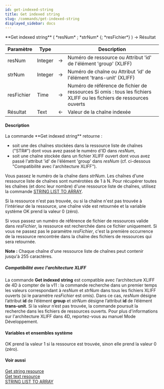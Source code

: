 ```yaml
---
id: get-indexed-string
title: Get indexed string
slug: /commands/get-indexed-string
displayed_sidebar: docs
---
```


<!--REF #_command_.Get indexed string.Syntax-->**Get indexed string** ( *resNum* ; *strNum* {; *resFichier*} ) -> Résultat<!-- END REF-->
<!--REF #_command_.Get indexed string.Params-->
| Paramètre | Type |  | Description |
| --- | --- | --- | --- |
| resNum | Integer | &srarr; | Numéro de ressource ou Attribut 'id' de l'élément 'group' (XLIFF) |
| strNum | Integer | &srarr; | Numéro de chaîne ou Attribut 'id' de l'élément 'trans-unit' (XLIFF) |
| resFichier | Time | &srarr; | Numéro de référence de fichier de ressources Si omis : tous les fichiers XLIFF ou les fichiers de ressources ouverts |
| Résultat | Text | &larr; | Valeur de la chaîne indexée |

<!-- END REF-->

#### Description 

<!--REF #_command_.Get indexed string.Summary-->La commande **Get indexed string** retourne :

* soit une des chaînes stockées dans la ressource liste de chaînes ("STR#") dont vous avez passé le numéro d'ID dans *resNum*,
* soit une chaîne stockée dans un fichier XLIFF ouvert dont vous avez passé l'attribut 'id' de l'élément 'group' dans *resNum* (cf. ci-dessous "Compatibilité avec l'architecture XLIFF").<!-- END REF-->

Vous passez le numéro de la chaîne dans *strNum*. Les chaînes d'une ressource liste de chaînes sont numérotées de 1 à N. Pour récupérer toutes les chaînes (et donc leur nombre) d'une ressource liste de chaînes, utilisez la commande [STRING LIST TO ARRAY](string-list-to-array.md).

Si la ressource n'est pas trouvée, ou si la chaîne n'est pas trouvée à l'intérieur de la ressource, une chaîne vide est retournée et la variable système OK prend la valeur 0 (zéro).

Si vous passez un numéro de référence de fichier de ressources valide dans *resFichier*, la ressource est recherchée dans ce fichier uniquement. Si vous ne passez pas le paramètre *resFichier*, c'est la première occurrence de la ressource rencontrée dans la chaîne des fichiers de ressources qui sera retournée. 

**Note :** Chaque chaîne d'une ressource liste de chaînes peut contenir jusqu'à 255 caractères.

##### Compatibilité avec l'architecture XLIFF 

La commande **Get indexed string** est compatible avec l’architecture XLIFF de 4D à compter de la v11 : la commande recherche dans un premier temps les valeurs correspondant à *resNum* et *strNum* dans tous les fichiers XLIFF ouverts (si le paramètre *resFichier* est omis). Dans ce cas, *resNum* désigne l’attribut **id** de l’élément **group** et *strNum* désigne l’attribut **id** de l’élément **trans-unit**. Si la valeur n’est pas trouvée, la commande poursuit la recherche dans les fichiers de ressources ouverts. Pour plus d'informations sur l'architecture XLIFF dans 4D, reportez-vous au manuel Mode Développement.

#### Variables et ensembles système 

OK prend la valeur 1 si la ressource est trouvée, sinon elle prend la valeur 0 (zéro).

#### Voir aussi 

[Get string resource](get-string-resource.md)  
[Get text resource](get-text-resource.md)  
[STRING LIST TO ARRAY](string-list-to-array.md)  